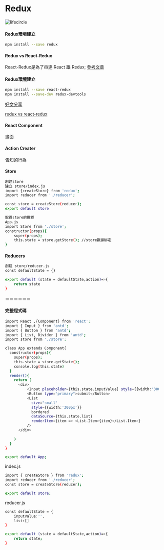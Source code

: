 <h1>Redux</h1>

![lifecircle](https://mdimg.wxwenku.com/getimg/ccdf080c7af7e8a10e9b88444af98393461258747dab79fb801805e11763c28eda23f64fa3fd1ebbf7a1f071f9833c42.jpg)

<h4>Redux環境建立</h4>

```bash
npm install --save redux
```

<h4>Redux vs React-Redux</h4>

React-Redux是為了串連 React 跟 Redux;
[參考文章]()

<h4>Redux環境建立</h4>

```bash
npm install --save react-redux
npm install --save-dev redux-devtools
```
[好文分享](https://www.mdeditor.tw/pl/2Fqz/zh-tw)

[redux vs react-redux](https://segmentfault.com/a/1190000011473973)

<h4>React Component</h4>
畫面
<h4>Action Creater</h4>
告知的行為
<h4>Store</h4>

```bash
創建store
建立 store/index.js
import {createStore} from 'redux';
import reducer from './reducer';

const store = createStore(reducer);
export default store
```

```bash
取得store的數據
App.js
import Store from './store';
constructor(props){
    super(props);
    this.state = store.getStore(); //store數據綁定
}
```

<h4>Reducers</h4>

```bash
創建 store/reducer.js
const defaultState = {}

export default (state = defaultState,action)=>{
    return state
}
```
＝＝＝＝＝＝
<h4>完整程式碼</h4>

```bash
import React ,{Component} from 'react';
import { Input } from 'antd';
import { Button } from 'antd';
import { List, Divider } from 'antd';
import store from './store';

class App extends Component{
  constructor(props){
    super(props);
    this.state = store.getState();
    console.log(this.state)
  }
  render(){
    return (
      <div>
          <Input placeholder={this.state.inputValue} style={{width:'300px'}} />
          <Button type="primary">submit</Button>
          <List
            size="small"
            style={{width:'300px'}}
            bordered
            dataSource={this.state.list}
            renderItem={item => <List.Item>{item}</List.Item>}
          />
      </div>
      
    )
  }
}

export default App;
```

index.js

```bash
import { createStore } from 'redux';
import reducer from './reducer';
const store = createStore(reducer);

export default store;
```

reducer.js

```bash
const defaultState = {
    inputValue:'',
    list:[]
}

export default (state = defaultState,action)=>{
    return state;
}
```






